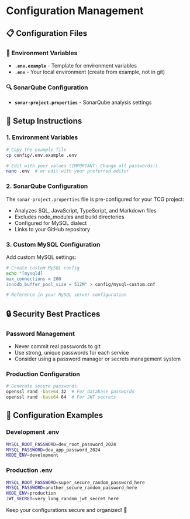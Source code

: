 # Configuration Management

## 📋 **Configuration Files**

### **🔐 Environment Variables**
- **`.env.example`** - Template for environment variables
- **`.env`** - Your local environment (create from example, not in git)

### **🔍 SonarQube Configuration**
- **`sonar-project.properties`** - SonarQube analysis settings

## 🚀 **Setup Instructions**

### **1. Environment Variables**
```bash
# Copy the example file
cp config/.env.example .env

# Edit with your values (IMPORTANT: Change all passwords!)
nano .env  # or edit with your preferred editor
```

### **2. SonarQube Configuration**
The `sonar-project.properties` file is pre-configured for your TCG project:
- Analyzes SQL, JavaScript, TypeScript, and Markdown files
- Excludes node_modules and build directories
- Configured for MySQL dialect
- Links to your GitHub repository

### **3. Custom MySQL Configuration**
Add custom MySQL settings:
```bash
# Create custom MySQL config
echo "[mysqld]
max_connections = 200
innodb_buffer_pool_size = 512M" > config/mysql-custom.cnf

# Reference in your MySQL server configuration
```

## 🔒 **Security Best Practices**

### **Password Management**
- Never commit real passwords to git
- Use strong, unique passwords for each service
- Consider using a password manager or secrets management system

### **Production Configuration**
```bash
# Generate secure passwords
openssl rand -base64 32  # For database passwords
openssl rand -base64 64  # For JWT secrets
```

## 🎯 **Configuration Examples**

### **Development .env**
```bash
MYSQL_ROOT_PASSWORD=dev_root_password_2024
MYSQL_PASSWORD=dev_app_password_2024
NODE_ENV=development
```

### **Production .env**
```bash
MYSQL_ROOT_PASSWORD=super_secure_random_password_here
MYSQL_PASSWORD=another_secure_random_password_here
NODE_ENV=production
JWT_SECRET=very_long_random_jwt_secret_here
```

Keep your configurations secure and organized! 🔐
